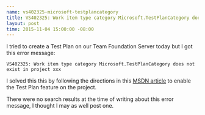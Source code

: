 ```yaml
---
name: vs402325-microsoft-testplancategory
title: VS402325: Work item type category Microsoft.TestPlanCategory does not exist in project
layout: post
time: 2015-11-04 15:00:00 -08:00
---
```


I tried to create a Test Plan on our Team Foundation Server today but I
got this error message:

    VS402325: Work item type category Microsoft.TestPlanCategory does not exist in project xxx

I solved this this by following the directions in this [MSDN article]
to enable the Test Plan feature on the project.

There were no search results at the time of writing about this error
message, I thought I may as well post one.

[MSDN article]: https://msdn.microsoft.com/Library/vs/alm/work/customize/configure-features-after-upgrade
